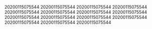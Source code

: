 20200115075544
20200115075544
20200115075544
20200115075544
20200115075544
20200115075544
20200115075544
20200115075544
20200115075544
20200115075544
20200115075544
20200115075544
20200115075544
20200115075544
20200115075544
